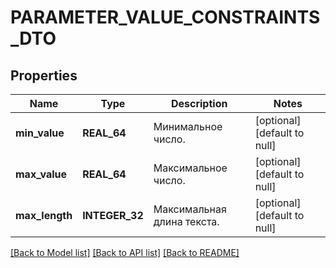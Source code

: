 # PARAMETER_VALUE_CONSTRAINTS_DTO

## Properties
Name | Type | Description | Notes
------------ | ------------- | ------------- | -------------
**min_value** | **REAL_64** | Минимальное число. | [optional] [default to null]
**max_value** | **REAL_64** | Максимальное число. | [optional] [default to null]
**max_length** | **INTEGER_32** | Максимальная длина текста. | [optional] [default to null]

[[Back to Model list]](../README.md#documentation-for-models) [[Back to API list]](../README.md#documentation-for-api-endpoints) [[Back to README]](../README.md)


